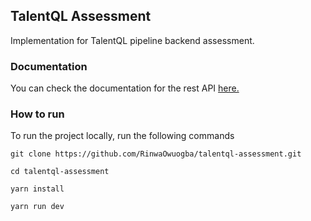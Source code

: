 ## TalentQL Assessment

Implementation for TalentQL pipeline backend assessment.

### Documentation

You can check the documentation for the rest API [here.](https://github.com/RinwaOwuogba/talentql-assessment/blob/master/swagger.json)

### How to run

To run the project locally, run the following commands

```
git clone https://github.com/RinwaOwuogba/talentql-assessment.git

cd talentql-assessment

yarn install

yarn run dev

```
